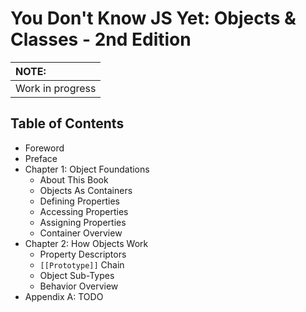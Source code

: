 # You Don't Know JS Yet: Objects & Classes - 2nd Edition

| NOTE: |
| :--- |
| Work in progress |

## Table of Contents

* Foreword
* Preface
* Chapter 1: Object Foundations
    * About This Book
    * Objects As Containers
    * Defining Properties
    * Accessing Properties
    * Assigning Properties
    * Container Overview
* Chapter 2: How Objects Work
    * Property Descriptors
    * `[[Prototype]]` Chain
    * Object Sub-Types
    * Behavior Overview
* Appendix A: TODO
